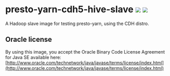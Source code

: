 # presto-yarn-cdh5-hive-slave [![][layers-badge]][layers-link] [![][version-badge]][dockerhub-link]
           
[layers-badge]: https://images.microbadger.com/badges/image/prestosql/presto-yarn-cdh5-hive-slave.svg
[layers-link]: https://microbadger.com/images/prestosql/presto-yarn-cdh5-hive-slave
[version-badge]: https://images.microbadger.com/badges/version/prestosql/presto-yarn-cdh5-hive-slave.svg
[dockerhub-link]: https://hub.docker.com/r/prestosql/presto-yarn-cdh5-hive-slave

A Hadoop slave image for testing presto-yarn, using the CDH distro.

## Oracle license

By using this image, you accept the Oracle Binary Code License Agreement for Java SE available here:
[http://www.oracle.com/technetwork/java/javase/terms/license/index.html](http://www.oracle.com/technetwork/java/javase/terms/license/index.html)
